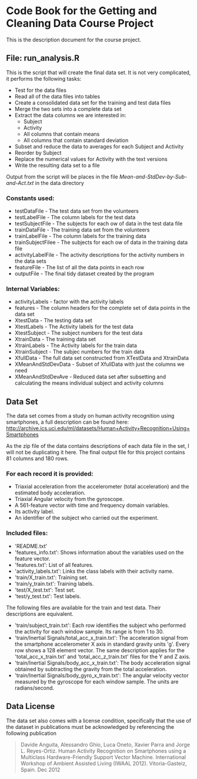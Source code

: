 # Code Book for the Getting and Cleaning Data Course Project

This is the description document for the course project. 

## File: run_analysis.R

This is the script that will create the final data set. It is not very complicated, it performs the
following tasks:
* Test for the data files
* Read all of the data files into tables
* Create a consolidated data set for the training and test data files
* Merge the two sets into a complete data set
* Extract the data columns we are interested in:
  * Subject
  * Activity
  * All columns that contain means
  * All columns that contain standard deviation
* Subset and reduce the data to averages for each Subject and Activity
* Reorder by Subject
* Replace the numerical values for Activity with the text versions
* Write the resulting data set to a file

Output from the script will be places in the file *Mean-and-StdDev-by-Sub-and-Act.txt* in the data directory

### Constants used:

* testDataFile - The test data set from the volunteers
* testLabelFile - The column labels for the test data
* testSubjectFile - The subjects for each ow of data in the test data file
* trainDataFile - The training data set from the volunteers
* trainLabelFile - The column labels for the training data
* trainSubjectFilee - The subjects for each ow of data in the training data file
* activityLabelFile - The activity descriptions for the activity numbers in the data sets
* featureFile - The list of all the data points in each row
* outputFile - The final tidy dataset created by the program

### Internal Variables:
* activityLabels - factor with the activity labels
* features - The column headers for the complete set of data points in the data set
* XtestData - The testing data set
* XtestLabels - The Activity labels for the test data
* XtestSubject - The subject numbers for the test data
* XtrainData - The training data set
* XtrainLabels - The Activity labels for the train data
* XtrainSubject - The subjec numbers for the train data
* XfullData - The full data set constructed from XTestData and XtrainData
* XMeanAndStdDevData - Subset of XfullData with just the columns we need
* XMeanAndStdDevAve - Reduced data set after subsetting and calculating the means individual subject and activity columns

## Data Set

The data set comes from a study on human activity recognition using smartphones, a full description can be found here:
http://archive.ics.uci.edu/ml/datasets/Human+Activity+Recognition+Using+Smartphones

As the zip file of the data contains descriptions of each data file in the set, I will not be duplicating it here. The final output file for this project contains 81 columns and 180 rows.

### For each record it is provided:

- Triaxial acceleration from the accelerometer (total acceleration) and the estimated body acceleration.
- Triaxial Angular velocity from the gyroscope. 
- A 561-feature vector with time and frequency domain variables. 
- Its activity label. 
- An identifier of the subject who carried out the experiment.

### Included files:

* 'README.txt'
* 'features_info.txt': Shows information about the variables used on the feature vector.
* 'features.txt': List of all features.
* 'activity_labels.txt': Links the class labels with their activity name.
* 'train/X_train.txt': Training set.
* 'train/y_train.txt': Training labels.
* 'test/X_test.txt': Test set.
* 'test/y_test.txt': Test labels.

The following files are available for the train and test data. Their descriptions are equivalent. 

* 'train/subject_train.txt': Each row identifies the subject who performed the activity for each window sample. Its range is from 1 to 30. 
* 'train/Inertial Signals/total_acc_x_train.txt': The acceleration signal from the smartphone accelerometer X axis in standard gravity units 'g'. Every row shows a 128 element vector. The same description applies for the 'total_acc_x_train.txt' and 'total_acc_z_train.txt' files for the Y and Z axis. 
* 'train/Inertial Signals/body_acc_x_train.txt': The body acceleration signal obtained by subtracting the gravity from the total acceleration. 
* 'train/Inertial Signals/body_gyro_x_train.txt': The angular velocity vector measured by the gyroscope for each window sample. The units are radians/second. 

## Data License

The data set also comes with a license condition, specifically that the use of the dataset in publications must be acknowledged by referencing the following publication

> Davide Anguita, Alessandro Ghio, Luca Oneto, Xavier Parra and Jorge L. Reyes-Ortiz. Human Activity Recognition on Smartphones
> using a Multiclass Hardware-Friendly Support Vector Machine. International Workshop of Ambient Assisted Living (IWAAL 2012).
> Vitoria-Gasteiz, Spain. Dec 2012
